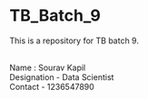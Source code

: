 # TB_Batch_9
This is a repository for TB batch 9.

<br>
Name : Sourav Kapil
<br>
Designation - Data Scientist
<br>
Contact - 1236547890
<br>